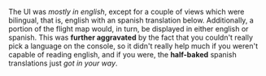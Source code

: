 The UI was _mostly in english_, except for a couple of views which were bilingual, that is, english with an spanish translation below. Additionally, a portion of the flight map would, in turn, be displayed in either english or spanish. This was **further aggravated** by the fact that you couldn't really pick a language on the console, so it didn't really help much if you weren't capable of reading english, and if you were, the **half-baked** spanish translations just _got in your way_.
